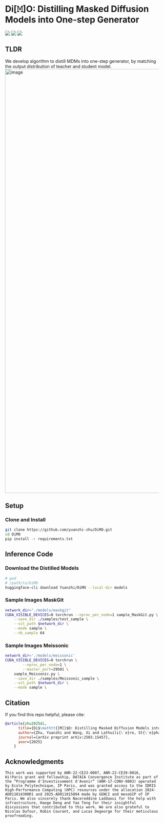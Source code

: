 # Di[𝙼]O: Distilling Masked Diffusion Models into One-step Generator
<a href='https://yuanzhi-zhu.github.io/DiMO/'><img src='https://img.shields.io/badge/Project-Page-Green'></a>
<a href='https://arxiv.org/abs/2503.15457'><img src='https://img.shields.io/badge/Di[M]O-Arxiv-red'></a>
<a href='https://huggingface.co/Yuanzhi/DiMO'><img src='https://img.shields.io/badge/🤗HuggingFace-Models-orange'></a>


## TLDR
We develop algorithm to distill MDMs into one-step generator, by matching the output distribution of teacher and student model.
<img width="1385" alt="image" src="https://yuanzhi-zhu.github.io/DiMO/static/images/illustration.png" />

## Setup
### Clone and Install
```bash
git clone https://github.com/yuanzhi-zhu/DiMO.git
cd DiMO
pip install -r requirements.txt
```

## Inference Code

### Download the Distilled Models
```bash
# pwd
# /path/to/DiMO
huggingface-cli download Yuanzhi/DiMO --local-dir models
```

### Sample Images MaskGit
```bash
network_dir="./models/maskgit"
CUDA_VISIBLE_DEVICES=0 torchrun --nproc_per_node=1 sample_MaskGit.py \
    --save_dir ./samples/test_sample \
    --vit_path $network_dir \
    --mode sample \
    --nb_sample 64
```

### Sample Images Meissonic
```bash
network_dir='./models/meissonic'
CUDA_VISIBLE_DEVICES=0 torchrun \
        --nproc_per_node=1 \
        --master_port=29501 \
    sample_Meissonic.py \
    --save_dir ./samples/Meissonic_sample \
    --vit_path $network_dir \
    --mode sample \
```


## Citation

If you find this repo helpful, please cite:

```bibtex
@article{zhu2025di,
      title={Di$\mathtt{[M]}$O: Distilling Masked Diffusion Models into One-step Generator},
      author={Zhu, Yuanzhi and Wang, Xi and Lathuili{\`e}re, St{\'e}phane and Kalogeiton, Vicky},
      journal={arXiv preprint arXiv:2503.15457},
      year={2025}
    }
```


## Acknowledgments
```This work was supported by ANR-22-CE23-0007, ANR-22-CE39-0016, Hi!Paris grant and fellowship, DATAIA Convergence Institute as part of the “Programme d'Investissement d'Avenir” (ANR-17-CONV-0003) operated by Ecole Polytechnique, IP Paris, and was granted access to the IDRIS High-Performance Computing (HPC) resources under the allocation 2024-AD011014300R1 and 2025-AD011015894 made by GENCI and mesoGIP of IP Paris. We also sincerely thank Nacereddine Laddaoui for the help with infrastructure, Haoge Deng and Yao Teng for their insightful discussions that contributed to this work. We are also grateful to Nicolas Dufour, Robin Courant, and Lucas Degeorge for their meticulous proofreading.```
